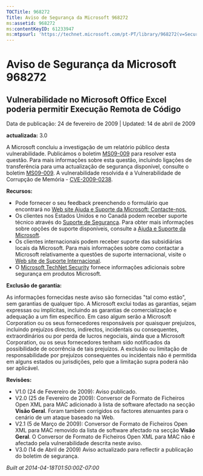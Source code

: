 ```yaml
---
TOCTitle: 968272
Title: Aviso de Segurança da Microsoft 968272
ms:assetid: 968272
ms:contentKeyID: 61233947
ms:mtpsurl: 'https://technet.microsoft.com/pt-PT/library/968272(v=Security.10)'
---
```


Aviso de Segurança da Microsoft 968272
======================================

Vulnerabilidade no Microsoft Office Excel poderia permitir Execução Remota de Código
------------------------------------------------------------------------------------

Data de publicação: 24 de fevereiro de 2009 | Updated: 14 de abril de 2009

**actualizada:** 3.0

A Microsoft concluiu a investigação de um relatório público desta vulnerabilidade. Publicámos o boletim [MS09-009](http://go.microsoft.com/fwlink/?linkid=143568) para resolver esta questão. Para mais informações sobre esta questão, incluindo ligações de transferência para uma actualização de segurança disponível, consulte o boletim [MS09-009](http://go.microsoft.com/fwlink/?linkid=143568). A vulnerabilidade resolvida é a Vulnerabilidade de Corrupção de Memória - [CVE-2009-0238](http://www.cve.mitre.org/cgi-bin/cvename.cgi?name=cve-2009-0238).

**Recursos:**

-   Pode fornecer o seu feedback preenchendo o formulário que encontrará no [Web site Ajuda e Suporte da Microsoft: Contacte-nos.](https://support.microsoft.com/common/survey.aspx?scid=sw;en;1257&amp;showpage=1&amp;ws=technet&amp;sd=tech)
-   Os clientes nos Estados Unidos e no Canadá podem receber suporte técnico através do [Suporte de Segurança](http://go.microsoft.com/fwlink/?linkid=21131). Para obter mais informações sobre opções de suporte disponíveis, consulte a [Ajuda e Suporte da Microsoft](http://support.microsoft.com/).
-   Os clientes internacionais podem receber suporte das subsidiárias locais da Microsoft. Para mais informações sobre como contactar a Microsoft relativamente a questões de suporte internacional, visite o [Web site de Suporte Internacional](http://go.microsoft.com/fwlink/?linkid=21155).
-   O [Microsoft TechNet Security](http://go.microsoft.com/fwlink/?linkid=21132) fornece informações adicionais sobre segurança em produtos Microsoft.

**Exclusão de garantia:**

As informações fornecidas neste aviso são fornecidas "tal como estão", sem garantias de qualquer tipo. A Microsoft exclui todas as garantias, sejam expressas ou implícitas, incluindo as garantias de comercialização e adequação a um fim específico. Em caso algum serão a Microsoft Corporation ou os seus fornecedores responsáveis por quaisquer prejuízos, incluindo prejuízos directos, indirectos, incidentais ou consequentes, extraordinários ou por perda de lucros negociais, ainda que a Microsoft Corporation, ou os seus fornecedores tenham sido notificados da possibilidade de ocorrência de tais prejuízos. A exclusão ou limitação de responsabilidade por prejuízos consequentes ou incidentais não é permitida em alguns estados ou jurisdições, pelo que a limitação supra poderá não ser aplicável.

**Revisões:**

-   V1.0 (24 de Fevereiro de 2009): Aviso publicado.
-   V2.0 (25 de Fevereiro de 2009): Conversor de Formato de Ficheiros Open XML para MAC adicionado à lista de software afectado na secção **Visão Geral**. Foram também corrigidos os factores atenuantes para o cenário de um ataque baseado na Web.
-   V2.1 (5 de Março de 2009): Conversor de Formato de Ficheiros Open XML para MAC removido da lista de software afectado na secção **Visão Geral**. O Conversor de Formato de Ficheiros Open XML para MAC não é afectado pela vulnerabilidade descrita neste aviso.
-   V3.0 (14 de Abril de 2009) Aviso actualizado para reflectir a publicação do boletim de segurança.

*Built at 2014-04-18T01:50:00Z-07:00*
